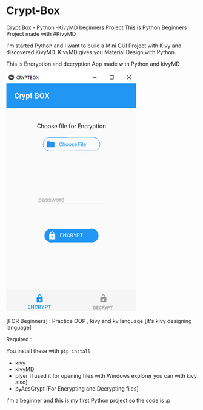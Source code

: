 # Crypt-Box
Crypt Box - Python -KivyMD beginners Project
This is Python Beginners Project made with #KivyMD

I'm started Python and I want to build a Mini GUI Project with Kivy and discovered KivyMD. KivyMD gives you Material Design with Python. 

This is Encryption and decryption App made with  Python and kivyMD

![Crypt-Box](cryptbox.png)


[FOR Beginners] : Practice OOP , kivy and kv language [It's kivy designing language] 


Required :

You install these with `pip install`

* kivy  
* kivyMD
* plyer [I used it for opening files with Windows explorer you can with kivy also]
* pyAesCrypt [For Encrypting and Decrypting files]

I'm a beginner and this is my first Python project so the code is :p
